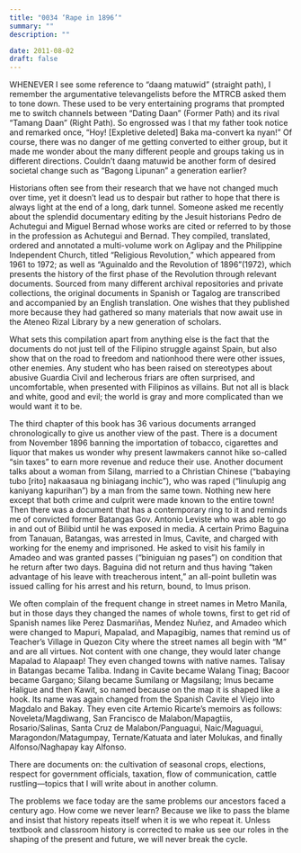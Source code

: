 ```yaml
---
title: "0034 ‘Rape in 1896’"
summary: ""
description: ""

date: 2011-08-02
draft: false
---
```


WHENEVER I see some reference to “daang matuwid” (straight path), I remember the argumentative televangelists before the MTRCB asked them to tone down. These used to be very entertaining programs that prompted me to switch channels between “Dating Daan” (Former Path) and its rival “Tamang Daan” (Right Path). So engrossed was I that my father took notice and remarked once, “Hoy! [Expletive deleted] Baka ma-convert ka nyan!” Of course, there was no danger of me getting converted to either group, but it made me wonder about the many different people and groups taking us in different directions. Couldn’t daang matuwid be another form of desired societal change such as “Bagong Lipunan” a generation earlier?

Historians often see from their research that we have not changed much over time, yet it doesn’t lead us to despair but rather to hope that there is always light at the end of a long, dark tunnel.
Someone asked me recently about the splendid documentary editing by the Jesuit historians Pedro de Achutegui and Miguel Bernad whose works are cited or referred to by those in the profession as Achutegui and Bernad. They compiled, translated, ordered and annotated a multi-volume work on Aglipay and the Philippine Independent Church, titled “Religious Revolution,” which appeared from 1961 to 1972; as well as “Aguinaldo and the Revolution of 1896”(1972), which presents the history of the first phase of the Revolution through relevant documents. Sourced from many different archival repositories and private collections, the original documents in Spanish or Tagalog are transcribed and accompanied by an English translation. One wishes that they published more because they had gathered so many materials that now await use in the Ateneo Rizal Library by a new generation of scholars.

What sets this compilation apart from anything else is the fact that the documents do not just tell of the Filipino struggle against Spain, but also show that on the road to freedom and nationhood there were other issues, other enemies. Any student who has been raised on stereotypes about abusive Guardia Civil and lecherous friars are often surprised, and uncomfortable, when presented with Filipinos as villains. But not all is black and white, good and evil; the world is gray and more complicated than we would want it to be.

The third chapter of this book has 36 various documents arranged chronologically to give us another view of the past. There is a document from November 1896 banning the importation of tobacco, cigarettes and liquor that makes us wonder why present lawmakers cannot hike so-called “sin taxes” to earn more revenue and reduce their use.
Another document talks about a woman from Silang, married to a Christian Chinese (“babaying tubo [rito] nakaasaua ng biniagang inchic”), who was raped (“linulupig ang kaniyang kapurihan”) by a man from the same town. Nothing new here except that both crime and culprit were made known to the entire town!
Then there was a document that has a contemporary ring to it and reminds me of convicted former Batangas Gov. Antonio Leviste who was able to go in and out of Bilibid until he was exposed in media. A certain Primo Baguina from Tanauan, Batangas, was arrested in Imus, Cavite, and charged with working for the enemy and imprisoned. He asked to visit his family in Amadeo and was granted passes (“biniguian ng pases”) on condition that he return after two days. Baguina did not return and thus having “taken advantage of his leave with treacherous intent,” an all-point bulletin was issued calling for his arrest and his return, bound, to Imus prison.

We often complain of the frequent change in street names in Metro Manila, but in those days they changed the names of whole towns, first to get rid of Spanish names like Perez Dasmariñas, Mendez Nuñez, and Amadeo which were changed to Mapuri, Mapalad, and Mapagibig, names that remind us of Teacher’s Village in Quezon City where the street names all begin with “M” and are all virtues. Not content with one change, they would later change Mapalad to Alapaap!
They even changed towns with native names. Talisay in Batangas became Taliba. Indang in Cavite became Walang Tinag; Bacoor became Gargano; Silang became Sumilang or Magsilang; Imus became Haligue and then Kawit, so named because on the map it is shaped like a hook. Its name was again changed from the Spanish Cavite el Viejo into Magdalo and Bakay.
They even cite Artemio Ricarte’s memoirs as follows: Noveleta/Magdiwang, San Francisco de Malabon/Mapagtiis, Rosario/Salinas, Santa Cruz de Malabon/Panguagui, Naic/Maguagui, Maragondon/Matagumpay, Ternate/Katuata and later Molukas, and finally Alfonso/Naghapay kay Alfonso.

There are documents on: the cultivation of seasonal crops, elections, respect for government officials, taxation, flow of communication, cattle rustling—topics that I will write about in another column.

The problems we face today are the same problems our ancestors faced a century ago. How come we never learn? Because we like to pass the blame and insist that history repeats itself when it is we who repeat it. Unless textbook and classroom history is corrected to make us see our roles in the shaping of the present and future, we will never break the cycle.
